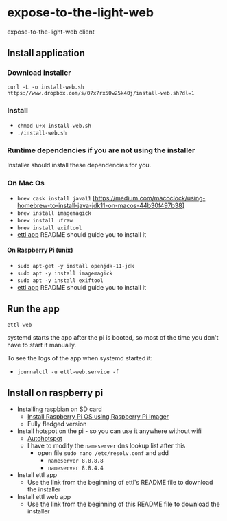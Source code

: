 # expose-to-the-light-web

expose-to-the-light-web client

## Install application

### Download installer

`curl -L -o install-web.sh https://www.dropbox.com/s/07x7rx50w25k40j/install-web.sh?dl=1`

### Install

* `chmod u+x install-web.sh`
* `./install-web.sh`

### Runtime dependencies if you are not using the installer

Installer should install these dependencies for you.

### On Mac Os

* `brew cask install java11` [https://medium.com/macoclock/using-homebrew-to-install-java-jdk11-on-macos-44b30f497b38]
* `brew install imagemagick`
* `brew install ufraw`
* `brew install exiftool`
* [ettl app](https://github.com/szigyi/expose-to-the-light) README should guide you to install it

#### On Raspberry Pi (unix)

* `sudo apt-get -y install openjdk-11-jdk`
* `sudo apt -y install imagemagick`
* `sudo apt -y install exiftool`
* [ettl app](https://github.com/szigyi/expose-to-the-light) README should guide you to install it

## Run the app

`ettl-web`

systemd starts the app after the pi is booted, so most of the time you don't have to start it manually.

To see the logs of the app when systemd started it:
* `journalctl -u ettl-web.service -f`

## Install on raspberry pi

* Installing raspbian on SD card
    * [Install Raspberry Pi OS using Raspberry Pi Imager](https://www.raspberrypi.org/software/)
    * Fully fledged version
* Install hotspot on the pi - so you can use it anywhere without wifi
    * [Autohotspot](https://www.raspberryconnect.com/projects/65-raspberrypi-hotspot-accesspoints/183-raspberry-pi-automatic-hotspot-and-static-hotspot-installer)
    * I have to modify the `nameserver` dns lookup list after this
        * open file `sudo nano /etc/resolv.conf` and add
            * `nameserver 8.8.8.8`
            * `nameserver 8.8.4.4`
* Install ettl app
    * Use the link from the beginning of ettl's README file to download the installer
* Install ettl web app
    * Use the link from the beginning of this README file to download the installer
